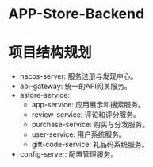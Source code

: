 # APP-Store-Backend

# 项目结构规划
* nacos-server: 服务注册与发现中心。
* api-gateway: 统一的API网关服务。
* astore-service:
  * app-service: 应用展示和搜索服务。
  * review-service: 评论和评分服务。
  * purchase-service: 购买与分发服务。
  * user-service: 用户系统服务。
  * gift-code-service: 礼品码系统服务。
* config-server: 配置管理服务。

